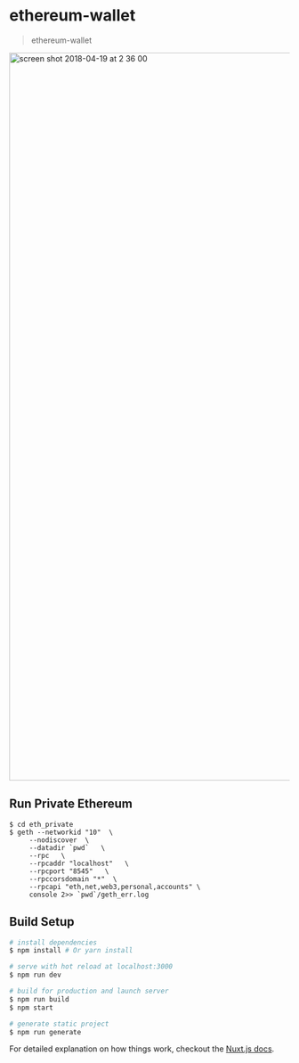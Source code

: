 # ethereum-wallet

> ethereum-wallet

<img width="1307" alt="screen shot 2018-04-19 at 2 36 00" src="https://user-images.githubusercontent.com/181991/38948402-76c7aaa6-437a-11e8-940f-96551d70bb51.png">


## Run Private Ethereum

```
$ cd eth_private
$ geth --networkid "10"  \
     --nodiscover  \
     --datadir `pwd`   \
     --rpc   \
     --rpcaddr "localhost"   \
     --rpcport "8545"   \
     --rpccorsdomain "*"  \
     --rpcapi "eth,net,web3,personal,accounts" \
     console 2>> `pwd`/geth_err.log
```

## Build Setup

``` bash
# install dependencies
$ npm install # Or yarn install

# serve with hot reload at localhost:3000
$ npm run dev

# build for production and launch server
$ npm run build
$ npm start

# generate static project
$ npm run generate
```

For detailed explanation on how things work, checkout the [Nuxt.js docs](https://github.com/nuxt/nuxt.js).
